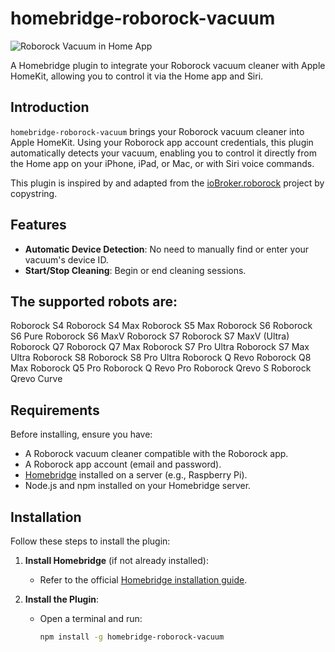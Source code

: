 # homebridge-roborock-vacuum

![Roborock Vacuum in Home App](https://is1-ssl.mzstatic.com/image/thumb/Purple211/v4/40/21/71/40217177-c879-f670-bd01-c93acfabc31e/AppIcon-0-0-1x_U007emarketing-0-8-0-85-220.png/460x0w.webp)

A Homebridge plugin to integrate your Roborock vacuum cleaner with Apple HomeKit, allowing you to control it via the Home app and Siri.

## Introduction

`homebridge-roborock-vacuum` brings your Roborock vacuum cleaner into Apple HomeKit. Using your Roborock app account credentials, this plugin automatically detects your vacuum, enabling you to control it directly from the Home app on your iPhone, iPad, or Mac, or with Siri voice commands.

This plugin is inspired by and adapted from the [ioBroker.roborock](https://github.com/copystring/ioBroker.roborock) project by copystring.

## Features

- **Automatic Device Detection**: No need to manually find or enter your vacuum's device ID.
- **Start/Stop Cleaning**: Begin or end cleaning sessions.

## The supported robots are:

Roborock S4
Roborock S4 Max
Roborock S5 Max
Roborock S6
Roborock S6 Pure
Roborock S6 MaxV
Roborock S7
Roborock S7 MaxV (Ultra)
Roborock Q7
Roborock Q7 Max
Roborock S7 Pro Ultra
Roborock S7 Max Ultra
Roborock S8
Roborock S8 Pro Ultra
Roborock Q Revo
Roborock Q8 Max
Roborock Q5 Pro
Roborock Q Revo Pro
Roborock Qrevo S
Roborock Qrevo Curve


## Requirements

Before installing, ensure you have:

- A Roborock vacuum cleaner compatible with the Roborock app.
- A Roborock app account (email and password).
- [Homebridge](https://github.com/homebridge/homebridge) installed on a server (e.g., Raspberry Pi).
- Node.js and npm installed on your Homebridge server.

## Installation

Follow these steps to install the plugin:

1. **Install Homebridge** (if not already installed):
   - Refer to the official [Homebridge installation guide](https://github.com/homebridge/homebridge#installation).

2. **Install the Plugin**:
   - Open a terminal and run:
     ```bash
     npm install -g homebridge-roborock-vacuum